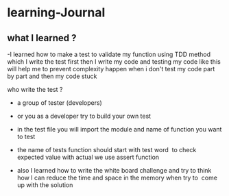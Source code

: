 # learning-Journal 
## what I learned ? 
-I learned how to make a test to validate my function using TDD method which I write the test first then I write my code
and testing my code like this will help me to prevent complexity happen when i don't test my code part by part and then my code stuck

who write the test ?

- a group of tester (developers)

- or you as a developer try to build your own test


- in the test file you will import the module and name of function you want to test

- the name of tests function should start with test word  to check expected value with actual we use assert function  


- also I learned how to write the white board challenge and try to think how I can reduce the time and space in the memory when try to  come up with the solution 

